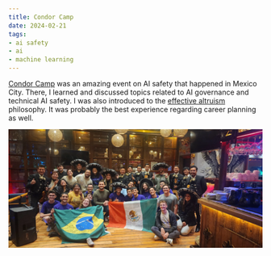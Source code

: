 ```yaml
---
title: Condor Camp
date: 2024-02-21
tags:
- ai safety
- ai
- machine learning
---
```


[Condor Camp](https://condor.camp) was an amazing event on AI safety that happened in Mexico City. There, I learned and discussed topics related to AI governance and technical AI safety. I was also introduced to the [effective altruism](https://effectivealtruism.org) philosophy. It was probably the best experience regarding career planning as well.

<!--more-->

![Photo of the participants](photo.webp "Photo of the participants (and some awesome mariachis! :mexico:)")
